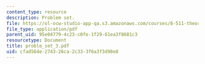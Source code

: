 ```yaml
---
content_type: resource
description: Problem set.
file: https://ol-ocw-studio-app-qa.s3.amazonaws.com/courses/8-511-theory-of-solids-i-fall-2004/cfad564e274326ca2c333f6a3f3d98e8_proble_set_3.pdf
file_type: application/pdf
parent_uid: 95e04779-4c23-c0fe-1f29-61ea3f8681c3
resourcetype: Document
title: proble_set_3.pdf
uid: cfad564e-2743-26ca-2c33-3f6a3f3d98e8
---
```

